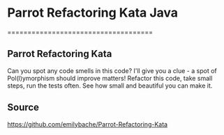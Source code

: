 # Parrot Refactoring Kata Java
====================================

## Parrot Refactoring Kata

Can you spot any code smells in this code?
I'll give you a clue - a spot of Pol(l)ymorphism should improve matters!
Refactor this code, take small steps, run the tests often.
See how small and beautiful you can make it.

## Source
https://github.com/emilybache/Parrot-Refactoring-Kata